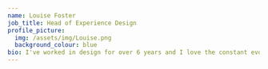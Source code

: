 ```yaml
---
name: Louise Foster
job_title: Head of Experience Design
profile_picture:
  img: /assets/img/Louise.png
  background_colour: blue
bio: I've worked in design for over 6 years and I love the constant evolution of it!
---
```

